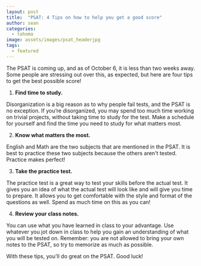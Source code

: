 ```yaml
---
layout: post
title:  "PSAT: 4 Tips on how to help you get a good score"
author: sean
categories:
  - tahoma
image: assets/images/psat_headerjpg
tags:
  - featured
---
```


The PSAT is coming up, and as of October 6, it is less than two weeks away. Some people are stressing out over this, as expected, but here are four tips to get the best possible score!

1.  **Find time to study.**

Disorganization is a big reason as to why people fail tests, and the PSAT is no exception. If you’re disorganized, you may spend too much time working on trivial projects, without taking time to study for the test. Make a schedule for yourself and find the time you need to study for what matters most.

2. **Know what matters the most.**

English and Math are the two subjects that are mentioned in the PSAT. It is best to practice these two subjects because the others aren't tested. Practice makes perfect!

3. **Take the practice test.**

The practice test is a great way to test your skills before the actual test. It gives you an idea of what the actual test will look like and will give you time to prepare. It allows you to get comfortable with the style and format of the questions as well. Spend as much time on this as you can!

4. **Review your class notes.**

You can use what you have learned in class to your advantage. Use whatever you jot down in class to help you gain an understanding of what you will be tested on. Remember: you are not allowed to bring your own notes to the PSAT, so try to memorize as much as possible.


With these tips, you'll do great on the PSAT. Good luck! 